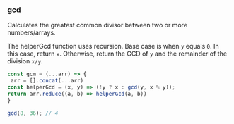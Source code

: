 ### gcd

Calculates the greatest common divisor between two or more numbers/arrays.

The helperGcd function uses recursion.
Base case is when `y` equals `0`. In this case, return `x`.
Otherwise, return the GCD of `y` and the remainder of the division `x/y`.

```js
const gcm = (...arr) => {
 arr = [].concat(...arr)
const helperGcd = (x, y) => (!y ? x : gcd(y, x % y));
return arr.reduce((a, b) => helperGcd(a, b))
}
```

```js
gcd(8, 36); // 4
```
